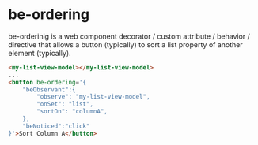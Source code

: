# be-ordering

be-orderinig is a web component decorator / custom attribute / behavior / directive that allows a button (typically) to sort a list property of another element (typically).

```html
<my-list-view-model></my-list-view-model>
...
<button be-ordering='{
    "beObservant":{
        "observe": "my-list-view-model",
        "onSet": "list",
        "sortOn": "columnA",
    },
    "beNoticed":"click"
}'>Sort Column A</button>
```